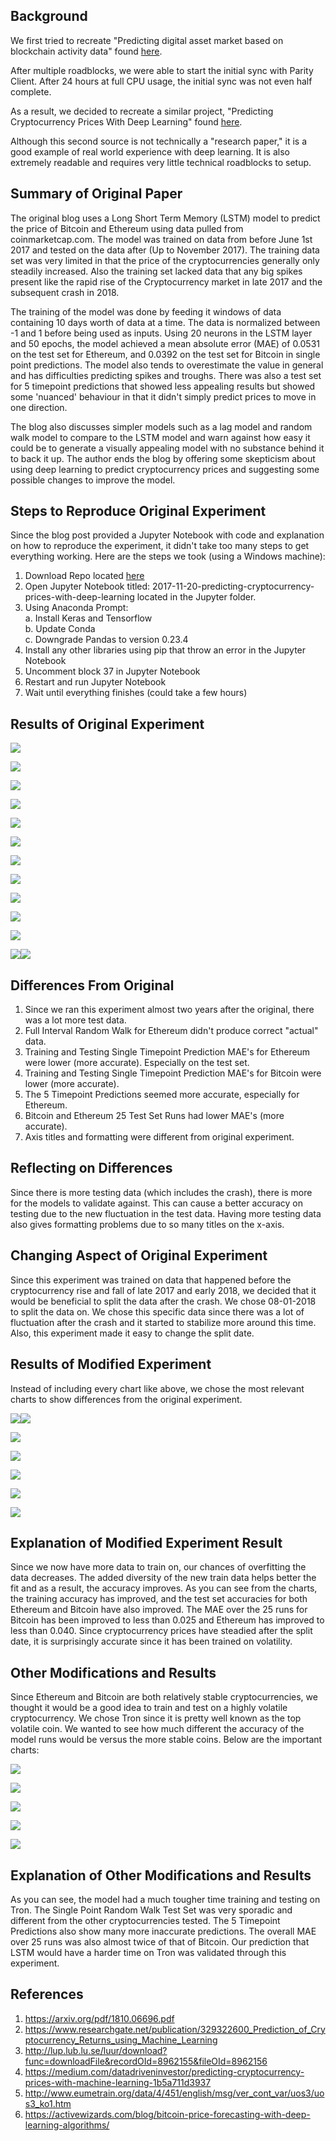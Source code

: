 ## Background

We first tried to recreate "Predicting digital asset market based on blockchain activity data" found [here](https://arxiv.org/pdf/1810.06696.pdf).

After multiple roadblocks, we were able to start the initial sync with Parity Client. After 24 hours at full CPU usage, the initial sync was not even half complete. 

As a result, we decided to recreate a similar project, "Predicting Cryptocurrency Prices With Deep Learning" found [here](https://dashee87.github.io/deep%20learning/python/predicting-cryptocurrency-prices-with-deep-learning/).

Although this second source is not technically a "research paper," it is a good example of real world experience with deep learning. It is also extremely readable and requires very little technical roadblocks to setup.



## Summary of Original Paper
The original blog uses a Long Short Term Memory (LSTM) model to predict the price of Bitcoin and Ethereum using data pulled from coinmarketcap.com. The model was trained on data from before June 1st 2017 and tested on the data after (Up to November 2017). The training data set was very limited in that the price of the cryptocurrencies generally only steadily increased. Also the training set lacked data that any big spikes present like the rapid rise of the Cryptocurrency market in late 2017 and the subsequent crash in 2018.

The training of the model was done by feeding it windows of data containing 10 days worth of data at a time. The data is normalized between -1 and 1 before being used as inputs. Using 20 neurons in the LSTM layer and 50 epochs, the model achieved a mean absolute error (MAE) of 0.0531 on the test set for Ethereum, and 0.0392 on the test set for Bitcoin in single point predictions. The model also tends to overestimate the value in general and has difficulties predicting spikes and troughs. There was also a test set for 5 timepoint predictions that showed less appealing results but showed some 'nuanced' behaviour in that it didn't simply predict prices to move in one direction.

The blog also discusses simpler models such as a lag model and random walk model to compare to the LSTM model and warn against how easy it could be to generate a visually appealing model with no substance behind it to back it up. The author ends the blog by offering some skepticism about using deep learning to predict cryptocurrency prices and suggesting some possible changes to improve the model.


## Steps to Reproduce Original Experiment

Since the blog post provided a Jupyter Notebook with code and explanation on how to reproduce the experiment, it didn't take too many steps to get everything working. Here are the steps we took (using a Windows machine):

1. Download Repo located [here](https://github.com/dashee87/blogScripts)
2. Open Jupyter Notebook titled: 2017-11-20-predicting-cryptocurrency-prices-with-deep-learning located in the Jupyter folder.
3. Using Anaconda Prompt:<br/>
  a. Install Keras and Tensorflow<br/>
  b. Update Conda<br/>
  c. Downgrade Pandas to version 0.23.4<br/>
4. Install any other libraries using pip that throw an error in the Jupyter Notebook
5. Uncomment block 37 in Jupyter Notebook
6. Restart and run Jupyter Notebook
7. Wait until everything finishes (could take a few hours)

## Results of Original Experiment
<p align="left">
  <img src="https://i.ibb.co/TtfxxwZ/Training-Testing-Set.png">
</p>
<p align="left">
  <img src="https://i.ibb.co/Wy2F6wb/Simple-Lag-Model.png">
</p>
<p align="left">
  <img src="https://i.ibb.co/wB9jygY/Single-Point-Random-Walk-Test-Set.png">
</p>
<p align="left">
  <img src="https://i.ibb.co/RPvHyVk/Full-Interval-Random-Walk.png">
</p>
<p align="left">
  <img src="https://i.ibb.co/4SBLtcb/Single-Point-Random-Walk.png">
</p>
<p align="left">
  <img src="https://i.ibb.co/j3brqPx/Training-Error.png">
</p>
<p align="left">
  <img src="https://i.ibb.co/82K3n32/Training-Set-Single-Point-Timepoint-Prediction.png">
</p>
<p align="left">
  <img src="https://i.ibb.co/TwqDLQR/Test-Set-Single-Timepoint-Prediction.png">
</p>
<p align="left">
  <img src="https://i.ibb.co/KNzj3KD/Training-Set-Single-Point-Timepoint-Prediction-Bitcoin.png">
</p>
<p align="left">
  <img src="https://i.ibb.co/3rxGZXP/Test-Set-Single-Timepoint-Prediction-Bitcoin.png">
</p>
<p align="left">
  <img src="https://i.ibb.co/FVTR385/Test-Set5-Timepoint-Predictions.png">
</p>
<p align="left">
  <img src="https://imgbb.com/"><img src="https://i.ibb.co/dcVy8VL/MAECharts.png">
</p>

## Differences From Original
1. Since we ran this experiment almost two years after the original, there was a lot more test data.
2. Full Interval Random Walk for Ethereum didn't produce correct "actual" data.
3. Training and Testing Single Timepoint Prediction MAE's for Ethereum were lower (more accurate). Especially on the test set.
4. Training and Testing Single Timepoint Prediction MAE's for Bitcoin were lower (more accurate).
5. The 5 Timepoint Predictions seemed more accurate, especially for Ethereum.
6. Bitcoin and Ethereum 25 Test Set Runs had lower MAE's (more accurate).
7. Axis titles and formatting were different from original experiment.

## Reflecting on Differences
Since there is more testing data (which includes the crash), there is more for the models to validate against. This can cause a better accuracy on testing due to the new fluctuation in the test data. Having more testing data also gives formatting problems due to so many titles on the x-axis.

## Changing Aspect of Original Experiment
Since this experiment was trained on data that happened before the cryptocurrency rise and fall of late 2017 and early 2018, we decided that it would be beneficial to split the data after the crash. We chose 08-01-2018 to split the data on. We chose this specific data since there was a lot of fluctuation after the crash and it started to stabilize more around this time. Also, this experiment made it easy to change the split date.

## Results of Modified Experiment
Instead of including every chart like above, we chose the most relevant charts to show differences from the original experiment.

<p align="left">
  <img src="https://imgbb.com/"><img src="https://i.ibb.co/ngnSPwQ/Training-Testing-Set-Final.png">
</p>
<p align="left">
  <img src="https://i.ibb.co/Wg6dg99/Training-Error-Final.png">
</p>
<p align="left">
  <img src="https://i.ibb.co/9sGr5jn/Test-Set-Single-Timepoint-Prediction-Final.png">
</p>
<p align="left">
  <img src="https://i.ibb.co/fdZ2sKf/Test-Set-Single-Timepoint-Prediction-Bitcoin-Final.png">
</p>
<p align="left">
  <img src="https://i.ibb.co/pdFYSRr/Test-Set5-Timepoint-Predictions-Final.png">
</p>
<p align="left">
  <img src="https://i.ibb.co/16QPBr2/MAECharts-Final.png">
</p>

## Explanation of Modified Experiment Result
Since we now have more data to train on, our chances of overfitting the data decreases. The added diversity of the new train data helps better the fit and as a result, the accuracy improves. As you can see from the charts, the training accuracy has improved, and the test set accuracies for both Ethereum and Bitcoin have also improved. The MAE over the 25 runs for Bitcoin has been improved to less than 0.025 and Ethereum has improved to less than 0.040. Since cryptocurrency prices have steadied after the split date, it is surprisingly accurate since it has been trained on volatility.

## Other Modifications and Results
Since Ethereum and Bitcoin are both relatively stable cryptocurrencies, we thought it would be a good idea to train and test on a highly volatile cryptocurrency. We chose Tron since it is pretty well known as the top volatile coin. We wanted to see how much different the accuracy of the model runs would be versus the more stable coins. Below are the important charts:

<p align="left">
  <img src="https://i.ibb.co/rbjXBbm/trontrainingerror.png">
</p>
<p align="left">
  <img src="https://i.ibb.co/L1xSn8d/tronsinglewalktestset.png">
</p>
<p align="left">
  <img src="https://i.ibb.co/Hrb85vh/tronsingletimepointtestset.png">
</p>
<p align="left">
  <img src="https://i.ibb.co/R26jz1q/tron5testset2.png">
</p>
<p align="left">
  <img src="https://i.ibb.co/cbK0q1q/tron25runs.png">
</p>

## Explanation of Other Modifications and Results
As you can see, the model had a much tougher time training and testing on Tron. The Single Point Random Walk Test Set was very sporadic and different from the other cryptocurrencies tested. The 5 Timepoint Predictions also show many more inaccurate predictions. The overall MAE over 25 runs was also almost twice of that of Bitcoin. Our prediction that LSTM would have a harder time on Tron was validated through this experiment.

## References
1. https://arxiv.org/pdf/1810.06696.pdf
2. https://www.researchgate.net/publication/329322600_Prediction_of_Cryptocurrency_Returns_using_Machine_Learning
3. http://lup.lub.lu.se/luur/download?func=downloadFile&recordOId=8962155&fileOId=8962156
4. https://medium.com/datadriveninvestor/predicting-cryptocurrency-prices-with-machine-learning-1b5a711d3937
5. http://www.eumetrain.org/data/4/451/english/msg/ver_cont_var/uos3/uos3_ko1.htm
6. https://activewizards.com/blog/bitcoin-price-forecasting-with-deep-learning-algorithms/



